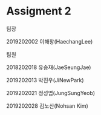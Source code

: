 # Assigment 2
팀장

2019202002 이해창(HaechangLee)

팀원

2018202018 유승재(JaeSeungJae)

2019202013 박진우(JiNewPark)

2019202021 정성엽(JungSungYeob)

2019202028 김노산(Nohsan Kim)
